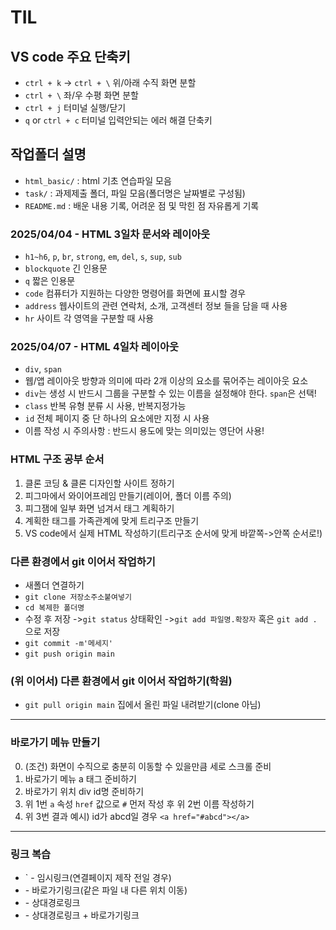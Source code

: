 # TIL
## VS code 주요 단축키
* `ctrl + k` -> `ctrl + \` 위/아래 수직 화면 분할
* `ctrl + \` 좌/우 수평 화면 분할
* `ctrl + j` 터미널 실행/닫기
* `q` or `ctrl + c` 터미널 입력안되는 에러 해결 단축키
## 작업폴더 설명
* `html_basic/` : html 기초 연습파일 모음
* `task/` : 과제제출 폴더, 파일 모음(폴더명은 날짜별로 구성됨)
* `README.md` : 배운 내용 기록, 어려운 점 및 막힌 점 자유롭게 기록
### 2025/04/04 - HTML 3일차 문서와 레이아웃
* `h1~h6`, `p`, `br`, `strong`, `em`, `del`, `s`, `sup`, `sub`
* `blockquote` 긴 인용문
* `q` 짧은 인용문
* `code` 컴퓨터가 지원하는 다양한 명령어를 화면에 표시할 경우
* `address` 웹사이트의 관련 연락처, 소개, 고객센터 정보 들을 담을 때 사용
* `hr` 사이트 각 영역을 구분할 때 사용
### 2025/04/07 - HTML 4일차 레이아웃
* `div`, `span`
* 웹/앱 레이아웃 방향과 의미에 따라 2개 이상의 요소를 묶어주는 레이아웃 요소
* `div`는 생성 시 반드시 그룹을 구분할 수 있는 이름을 설정해야 한다. `span`은 선택!
* `class` 반복 유형 분류 시 사용, 반복지정가능
* `id` 전체 페이지 중 단 하나의 요소에만 지정 시 사용
* 이름 작성 시 주의사항 : 반드시 용도에 맞는 의미있는 영단어 사용!
### HTML 구조 공부 순서
1. 클론 코딩 & 클론 디자인할 사이트 정하기
2. 피그마에서 와이어프레임 만들기(레이어, 폴더 이름 주의)
3. 피그잼에 일부 화면 넘겨서 태그 계획하기
4. 계획한 태그를 가족관계에 맞게 트리구조 만들기
5. VS code에서 실제 HTML 작성하기(트리구조 순서에 맞게 바깥쪽->안쪽 순서로!)
### 다른 환경에서 git 이어서 작업하기
* 새폴더 연결하기
* `git clone 저장소주소붙여넣기`
* `cd 복제한 폴더명`
* 수정 후 저장 ->`git status` 상태확인 ->`git add 파일명.확장자` 혹은 `git add .` 으로 저장
* `git commit -m'메세지'`
* `git push origin main`
### (위 이어서) 다른 환경에서 git 이어서 작업하기(학원)
* `git pull origin main` 집에서 올린 파일 내려받기(clone 아님)
-----
### 바로가기 메뉴 만들기
0. (조건) 화면이 수직으로 충분히 이동할 수 있을만큼 세로 스크롤 준비
1. 바로가기 메뉴 a 태그 준비하기
2. 바로가기 위치 div id명 준비하기
3. 위 1번 `a` 속성 `href` 값으로 `#` 먼저 작성 후 위 2번 이름 작성하기
4. 위 3번 결과 예시) id가 abcd일 경우 `<a href="#abcd"></a>`
-----
### 링크 복습
* `<a href="#"></a> - 임시링크(연결페이지 제작 전일 경우)
* <a herf="#header"></a> - 바로가기링크(같은 파일 내 다른 위치 이동)
* <a herf="./basic/index.html"></a> - 상대경로링크
* <a herf="./basic/index.html#main"></a> - 상대경로링크 + 바로가기링크